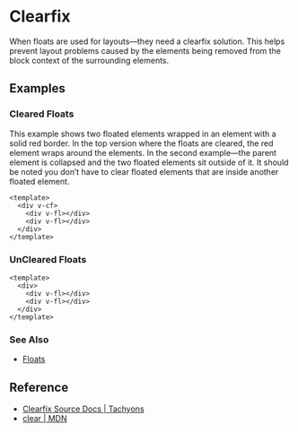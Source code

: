 <script setup>
import ClearedFloats from '../components/clearfix/ClearedFloats.vue';
import UnClearedFloats from '../components/clearfix/UnClearedFloats.vue';
</script>

# Clearfix

When floats are used for layouts—they need a clearfix solution.
This helps prevent layout problems caused by the elements being
removed from the block context of the surrounding elements.

## Examples

### Cleared Floats

This example shows two floated elements wrapped in an element with
a solid red border. In the top version where the floats are cleared,
the red element wraps around the elements. In the second example—the parent
element is collapsed and the two floated elements sit outside of it.
It should be noted you don’t have to clear floated elements that are
inside another floated element.

```vue
<template>
  <div v-cf>
    <div v-fl></div>
    <div v-fl></div>
  </div>
</template>
```

<ClearedFloats />

### UnCleared Floats

```vue
<template>
  <div>
    <div v-fl></div>
    <div v-fl></div>
  </div>
</template>
```

<UnClearedFloats />

### See Also

* [Floats](./floats.md)

## Reference

* [Clearfix Source Docs | Tachyons](https://tachyons.io/docs/layout/clearfix/)
* [clear | MDN](https://developer.mozilla.org/en-US/docs/Web/CSS/clear)
